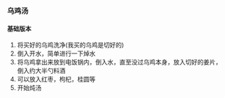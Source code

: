 ### 乌鸡汤

#### 基础版本

1. 将买好的乌鸡洗净(我买的乌鸡是切好的)
2. 倒入开水，简单进行一下焯水
3. 将乌鸡拿出来放到电饭锅内，倒入水，直至没过乌鸡本身，放入切好的姜片，倒入约大半勺料酒
4. 可以放入红枣，枸杞，桂圆等
5. 开始炖汤